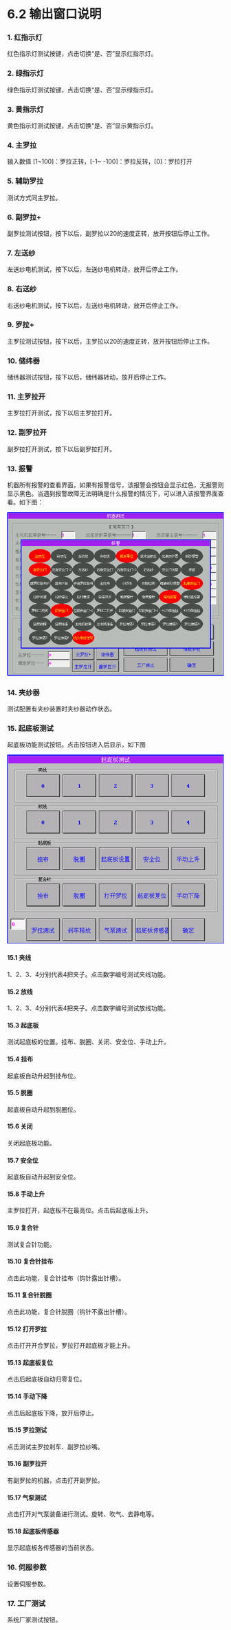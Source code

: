 # 6.2 输出窗口说明

### 1. 红指示灯

红色指示灯测试按键，点击切换“是、否”显示红指示灯。

### 2. 绿指示灯

绿色指示灯测试按键，点击切换“是、否”显示绿指示灯。

### 3. 黄指示灯

黄色指示灯测试按键，点击切换“是、否”显示黄指示灯。

### 4. 主罗拉

输入数值 \[1~100\]：罗拉正转，\[-1~ -100\]：罗拉反转，\[0\]：罗拉打开

### 5. 辅助罗拉

测试方式同主罗拉。

### 6. 副罗拉+

副罗拉测试按钮，按下以后，副罗拉以20的速度正转，放开按钮后停止工作。

### 7. 左送纱

左送纱电机测试，按下以后，左送纱电机转动，放开后停止工作。

### 8. 右送纱

右送纱电机测试，按下以后，左送纱电机转动，放开后停止工作。

### 9. 罗拉+

主罗拉测试按钮，按下以后，主罗拉以20的速度正转，放开按钮后停止工作。

### 10. 储纬器

储纬器测试按钮，按下以后，储纬器转动，放开后停止工作。

### 11. 主罗拉开

主罗拉打开测试，按下以后主罗拉打开。

### 12. 副罗拉开

副罗拉打开测试，按下以后副罗拉打开。

### 13. 报警

机器所有报警的查看界面，如果有报警信号，该报警会按钮会显示红色，无报警则显示黑色。当遇到报警故障无法明确是什么报警的情况下，可以进入该报警界面查看。如下图： 

![](../.gitbook/assets/wu-biao-ti%20%286%29.png)

### 14. 夹纱器

测试配置有夹纱装置时夹纱器动作状态。

### 15. 起底板测试

起底板功能测试按钮。点击按钮进入后显示，如下图

![](../.gitbook/assets/021%20%282%29.png)

#### 15.1 夹线

1、2、3、4分别代表4把夹子。点击数字编号测试夹线功能。

#### 15.2 放线

1、2、3、4分别代表4把夹子。点击数字编号测试放线功能。

#### 15.3 起底板

测试起底板的位置。挂布、脱圈、关闭、安全位、手动上升。

#### 15.4 挂布

起底板自动升起到挂布位。

#### 15.5 脱圈

起底板自动升起到脱圈位。

#### 15.6 关闭

关闭起底板功能。

#### 15.7 安全位

起底板自动升起到安全位。

#### 15.8 手动上升

主罗拉打开，起底板不在最高位。点击后起底板上升。

#### 15.9 复合针

测试复合针功能。

#### 15.10 复合针挂布

点击此功能，复合针挂布（钩针露出针槽）。

#### 15.11 复合针脱圈

点击此功能，复合针脱圈（钩针不露出针槽）。

#### 15.12 打开罗拉

点击打开开合罗拉，罗拉打开起底板才能上升。

#### 15.13 起底板复位

点击后起底板自动归零复位。

#### 15.14 手动下降

点击后起底板下降，放开后停止。

#### 15.15 罗拉测试

点击测试主罗拉刹车、副罗拉纱嘴。

#### 15.16 副罗拉开

有副罗拉的机器，点击打开副罗拉。

#### 15.17 气泵测试

点击打开对气泵装备进行测试。旋转、吹气、去静电等。 

#### 15.18 起底板传感器

显示起底板各传感器的当前状态。

### 16.  伺服参数

设置伺服参数。

### 17.  工厂测试

系统厂家测试按钮。

